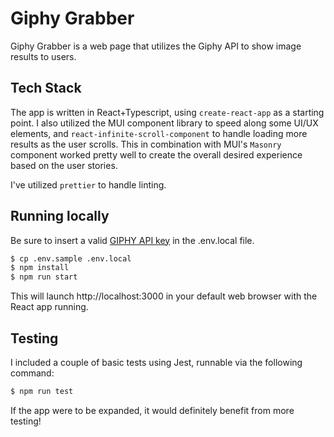 # Giphy Grabber

Giphy Grabber is a web page that utilizes the Giphy API to show image results to users.

## Tech Stack

The app is written in React+Typescript, using `create-react-app` as a starting point. I also
utilized the MUI component library to speed along some UI/UX elements, and `react-infinite-scroll-component`
to handle loading more results as the user scrolls. This in combination with MUI's `Masonry` component
worked pretty well to create the overall desired experience based on the user stories.

I've utilized `prettier` to handle linting.

## Running locally

Be sure to insert a valid [GIPHY API key](https://developers.giphy.com/docs/api/#quick-start-guide) in the .env.local file.

```bash
$ cp .env.sample .env.local
$ npm install
$ npm run start
```

This will launch http://localhost:3000 in your default web browser with the React app running.

## Testing

I included a couple of basic tests using Jest, runnable via the following command:

```bash
$ npm run test
```

If the app were to be expanded, it would definitely benefit from more testing!

